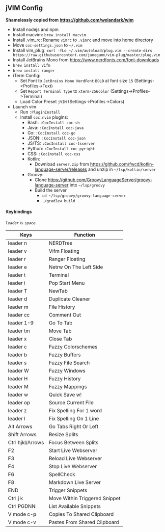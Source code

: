 ## jVIM Config ##

**Shamelessly copied from <https://github.com/wolandark/wim>**

- Install nodejs and npm
- Install macvim: `brew install macvim`
- Install .vim_rc: Rename `vimrc` to `.vimrc` and move into home directory
- Move `coc-settings.json` to `~/.vim`
- Install vim_plug: `curl -fLo ~/.vim/autoload/plug.vim --create-dirs https://raw.githubusercontent.com/junegunn/vim-plug/master/plug.vim`
- Install JetBrains Mono from <https://www.nerdfonts.com/font-downloads>
- `brew install vifm`
- `brew install ranger`
- iTerm Config:
    - Set Font to `JetBrains Mono NerdFont` `BOLD` at font size `15` (Settings->Profiles->Text)
    - Set `Report Terminal Type` to `xterm-256color` (Settings->Profiles->Terminal)
    - Load Color Preset `jVIM` (Settings->Profiles->Colors)
- Launch vim
    - Run `:PluginInstall`
    - Install `coc.nvim` plugins:
        - Bash: `:CocInstall coc-sh`
        - Java: `:CocInstall coc-java`
        - Go: `:CocInstall coc-go`
        - JSON: `:CocInstall coc-json`
        - JS/TS: `:CocInstall coc-tsserver`
        - Python: `:CocInstall coc-pyright`
        - CSS: `:CocInstall coc-css`
        - Kotlin:
            - Download `server.zip` from https://github.com/fwcd/kotlin-language-server/releases and unzip in `~/lsp/kotlin/server`
        - Groovy:
            - Clone https://github.com/GroovyLanguageServer/groovy-language-server into `~/lsp/groovy`
            - Build the server
                - `cd ~/lsp/groovy/groovy-language-server`
                - `./gradlew build`

#### Keybindings ####
_`leader` is `space`_

|Keys              |Function               |
| --               | --                    |
| leader n         | NERDTree              |
| leader v         | Vifm Floating         |
| leader r         | Ranger Floating       |
| leader e         | Netrw On The Left Side |
| leader t         | Terminal              |
| leader i          |  Pop Start Menu   |
| leader T         | NewTab                |
| leader d         | Duplicate Cleaner     |
| leader m         | File History          |
| leader cc        | Comment Out           |
| leader 1-9       | Go To Tab             |
| leader tm        | Move Tab              |
| leader x         | Close Tab             |
| leader c         | Fuzzy Colorschemes    |
| leader b         | Fuzzy Buffers         |
| leader s         | Fuzzy File Search     |
| leader W         | Fuzzy Windows         |
| leader H         | Fuzzy History         |
| leader M         | Fuzzy Mappings        |
| leader w         | Quick Save w!         |
| leader op        | Source Current File   |
| leader z          | Fix Spelling For 1 word |
| leader l          | Fix Spelling On 1 Line |
| Alt Arrows       | Go Tabs Right Or Left |
| Shift Arrows     | Resize Splits         |
| Ctrl hjkl/Arrows | Focus Between Splits  |
| F2               | Start Live Webserver  |
| F3               | Reload Live Webserver |
| F4               | Stop Live Webserver   |
| F6               | SpellCheck            |
| F8               | Markdown Live Server  |
| END              | Trigger Snippets       |
|Ctrl j k          | Move Within Triggered Snippet |
|Ctrl PGDNN        | List Available Snippets  |
|V mode c-p | Copies To Shared Clipboard |
|V mode c-v | Pastes From Shared Clipboard | 
